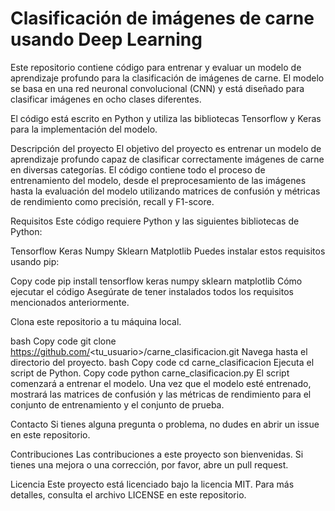 # Clasificación de imágenes de carne usando Deep Learning

Este repositorio contiene código para entrenar y evaluar un modelo de aprendizaje profundo para la clasificación de imágenes de carne. El modelo se basa en una red neuronal convolucional (CNN) y está diseñado para clasificar imágenes en ocho clases diferentes.

El código está escrito en Python y utiliza las bibliotecas Tensorflow y Keras para la implementación del modelo.

Descripción del proyecto
El objetivo del proyecto es entrenar un modelo de aprendizaje profundo capaz de clasificar correctamente imágenes de carne en diversas categorías. El código contiene todo el proceso de entrenamiento del modelo, desde el preprocesamiento de las imágenes hasta la evaluación del modelo utilizando matrices de confusión y métricas de rendimiento como precisión, recall y F1-score.

Requisitos
Este código requiere Python y las siguientes bibliotecas de Python:

Tensorflow
Keras
Numpy
Sklearn
Matplotlib
Puedes instalar estos requisitos usando pip:

Copy code
pip install tensorflow keras numpy sklearn matplotlib
Cómo ejecutar el código
Asegúrate de tener instalados todos los requisitos mencionados anteriormente.

Clona este repositorio a tu máquina local.

bash
Copy code
git clone https://github.com/<tu_usuario>/carne_clasificacion.git
Navega hasta el directorio del proyecto.
bash
Copy code
cd carne_clasificacion
Ejecuta el script de Python.
Copy code
python carne_clasificacion.py
El script comenzará a entrenar el modelo. Una vez que el modelo esté entrenado, mostrará las matrices de confusión y las métricas de rendimiento para el conjunto de entrenamiento y el conjunto de prueba.

Contacto
Si tienes alguna pregunta o problema, no dudes en abrir un issue en este repositorio.

Contribuciones
Las contribuciones a este proyecto son bienvenidas. Si tienes una mejora o una corrección, por favor, abre un pull request.

Licencia
Este proyecto está licenciado bajo la licencia MIT. Para más detalles, consulta el archivo LICENSE en este repositorio.
